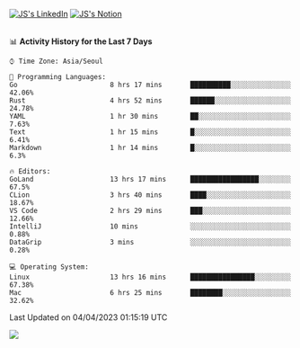 
[![JS's LinkedIn](https://img.shields.io/badge/LinkedIn-blue?style=for-the-badge&logo=linkedin)](https://www.linkedin.com/in/jaeseung-lee-5a2a32139/) 
[![JS's Notion](https://img.shields.io/badge/Notion-black?style=for-the-badge&logo=notion)](https://bit.ly/ljswiki1) <br><br>
<!-- ![JS's GitHub stats](https://github-readme-stats-lemon-five.vercel.app/api?username=tkxkd0159&hide=contribs,prs,stars,issues&show_icons=true&theme=react&include_all_commits=true)   -->
<!-- ![Top Langs](https://github-readme-stats-lemon-five.vercel.app/api/top-langs/?username=tkxkd0159&layout=compact&hide=jupyter%20notebook,scss,html,css&langs_count=10)  -->


<!--START_SECTION:waka-->
📊 **Activity History for the Last 7 Days** 

```text
⌚︎ Time Zone: Asia/Seoul

💬 Programming Languages: 
Go                       8 hrs 17 mins       ██████████░░░░░░░░░░░░░░░   42.06% 
Rust                     4 hrs 52 mins       ██████░░░░░░░░░░░░░░░░░░░   24.78% 
YAML                     1 hr 30 mins        ██░░░░░░░░░░░░░░░░░░░░░░░   7.63% 
Text                     1 hr 15 mins        █░░░░░░░░░░░░░░░░░░░░░░░░   6.41% 
Markdown                 1 hr 14 mins        █░░░░░░░░░░░░░░░░░░░░░░░░   6.3%

🔥 Editors: 
GoLand                   13 hrs 17 mins      █████████████████░░░░░░░░   67.5% 
CLion                    3 hrs 40 mins       ████░░░░░░░░░░░░░░░░░░░░░   18.67% 
VS Code                  2 hrs 29 mins       ███░░░░░░░░░░░░░░░░░░░░░░   12.66% 
IntelliJ                 10 mins             ░░░░░░░░░░░░░░░░░░░░░░░░░   0.88% 
DataGrip                 3 mins              ░░░░░░░░░░░░░░░░░░░░░░░░░   0.28%

💻 Operating System: 
Linux                    13 hrs 16 mins      ████████████████░░░░░░░░░   67.38% 
Mac                      6 hrs 25 mins       ████████░░░░░░░░░░░░░░░░░   32.62%

```


 Last Updated on 04/04/2023 01:15:19 UTC
<!--END_SECTION:waka-->

<a href="https://github.com/tkxkd0159/dsalgo">
  <img align="center" src="https://github-readme-stats-lemon-five.vercel.app/api/pin/?username=tkxkd0159&repo=dsalgo&theme=react" />
</a>


<!---
- 🔭 I’m currently working on ...
- 🌱 I’m currently learning blockchain and distributed network
- 👯 I’m looking to collaborate on ...
- 🤔 I’m looking for help with ...
- 💬 Ask me about ...
- 📫 How to reach me: ...
- 😄 Pronouns: ...
- ⚡ Fun fact: ...
-->
